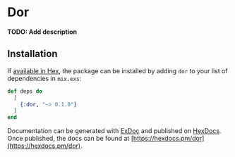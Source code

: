 # Dor

**TODO: Add description**

## Installation

If [available in Hex](https://hex.pm/docs/publish), the package can be installed
by adding `dor` to your list of dependencies in `mix.exs`:

```elixir
def deps do
  [
    {:dor, "~> 0.1.0"}
  ]
end
```

Documentation can be generated with [ExDoc](https://github.com/elixir-lang/ex_doc)
and published on [HexDocs](https://hexdocs.pm). Once published, the docs can
be found at [https://hexdocs.pm/dor](https://hexdocs.pm/dor).


